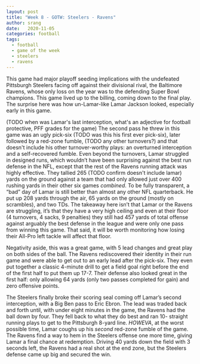 ```yaml
---
layout: post
title: "Week 8 - GOTW: Steelers - Ravens"
author: srang
date:   2020-11-05
categories: football
tags:
  - football
  - game of the week
  - steelers
  - ravens
---
```


This game had major playoff seeding implications with the undefeated Pittsburgh
Steelers facing off against their divisional rival, the Baltimore Ravens, whose
only loss on the year was to the defending Super Bowl champions. This game
lived up to the billing, coming down to the final play. The surprise here was
how un-Lamar-like Lamar Jackson looked, especially early in this game.

(TODO when was Lamar's last interception, what's an adjective for football
protective, PFF grades for the game) The second pass he threw in this game was
an ugly pick-six (TODO was this his first ever pick-six), later followed by a red-zone fumble, (TODO any other turnovers?) and that doesn't
include his other turnover-worthy plays: an overturned interception and a
self-recovered fumble. Even beyond the turnovers, Lamar struggled in designed
runs, which wouldn’t have been surprising against the best run defense in the
NFL, except that the rest of the Ravens running attack was highly effective. They
tallied 265 (TODO confirm doesn't include lamar) yards on the ground against a
team that had only allowed just over 400 rushing yards in their other six games
*combined*. To be fully transparent, a “bad” day of Lamar is still better than
almost any other NFL quarterback. He put up 208 yards through the air, 65 yards
on the ground (mostly on scrambles), and two TDs. The takeaway here isn’t that
Lamar or the Ravens are struggling, it’s that they have a very high ceiling and
even at their floor (4 turnovers, 4 sacks, 9 penalties) they still had 457
yards of total offense against arguably the best defense in the league and
were only one pass from winning this game. That said, it will be worth
monitoring how losing their All-Pro left tackle will affect that floor.

Negativity aside, this was a great game, with 5 lead changes and great play on
both sides of the ball. The Ravens rediscovered their identity in their run
game and were able to get out to an early lead after the pick-six. They even
put together a classic 4-minute drill to get a field goal right before the end
of the first half to put them up 17-7. Their defense also looked great in the
first half: only allowing 64 yards (only two passes completed for gain) and zero
offensive points.

The Steelers finally broke their scoring seal coming off Lamar’s second
interception, with a Big Ben pass to Eric Ebron. The lead was traded back and forth
until, with under eight minutes in the game, the Ravens had the
ball down by four. They fell back to what they do best and ran 10- straight
running plays to get to the Pittsburgh 8-yard line. _HOWEVA_, at the worst possible time,
Lamar coughs up his *second* red-zone fumble of the game. The Ravens find a way
to hem in the Steelers offense one more time, giving Lamar a final chance at
redemption. Driving 40 yards down the field with 3 seconds left, the Ravens had
a real shot at the end zone, but the Steelers defense came up big and secured
the win.


